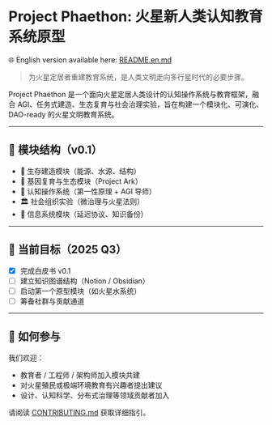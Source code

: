 # Project Phaethon: 火星新人类认知教育系统原型
🌐 English version available here: [README.en.md](./README.en.md)

> 为火星定居者重建教育系统，是人类文明走向多行星时代的必要步骤。

Project Phaethon 是一个面向火星定居人类设计的认知操作系统与教育框架，融合 AGI、任务式建造、生态复育与社会治理实验，旨在构建一个模块化、可演化、DAO-ready 的火星文明教育系统。

---

## 🧱 模块结构（v0.1）

- 🔧 生存建造模块（能源、水源、结构）
- 🧬 基因复育与生态模块（Project Ark）
- 🧠 认知操作系统（第一性原理 + AGI 导师）
- 🏛 社会组织实验（微治理与火星法则）
- 📡 信息系统模块（延迟协议、知识备份）

---

## 📌 当前目标（2025 Q3）

- [x] 完成白皮书 v0.1
- [ ] 建立知识图谱结构（Notion / Obsidian）
- [ ] 启动第一个原型模块（如火星水系统）
- [ ] 筹备社群与贡献通道

---

## 🤝 如何参与

我们欢迎：

- 教育者 / 工程师 / 架构师加入模块共建
- 对火星殖民或极端环境教育有兴趣者提出建议
- 设计、认知科学、分布式治理等领域贡献者加入

请阅读 [CONTRIBUTING.md](./CONTRIBUTING.md) 获取详细指引。
